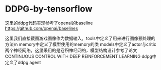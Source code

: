 # DDPG-by-tensorflow

这里的ddpg代码实现参考了openai的baseline https://github.com/openai/baselines

这里我们直接截图游戏图像作为数据输入，tools中定义了用来进行图像预处理的方法\n
memory中定义了模型使用的memory的类
models中定义了actor与critic两个神经网络，这里采用的是卷积神经网络，模型结构设计参考了论文 CONTINUOUS CONTROL WITH DEEP REINFORCEMENT LEARNING
ddpg中定义了ddpg agent
